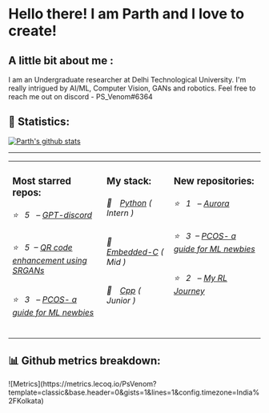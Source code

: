 # Hello there! I am Parth and I love to create!

## A little bit about me :

I am an Undergraduate researcher at Delhi Technological University. I'm really intrigued by AI/ML, Computer Vision, GANs and robotics. Feel free to reach me out on discord - PS_Venom#6364

## 📝 Statistics:
[![Parth's github stats](https://github-readme-stats.vercel.app/api?username=PsVenom&count_private=true&show_icons=true&theme=radical&hide_rank=false)](https://github.com/anuraghazra/github-readme-stats)
<hr>
<table>
  <tr>
    <td valign="top">
      <h3>Most starred repos: </h3>
            <h6>⭐️&nbsp;&nbsp;&nbsp;5&nbsp;&nbsp – <a href='https://github.com/PsVenom/GPT-discord'>GPT-discord</a></h6> 
      <h6>⭐️&nbsp;&nbsp;&nbsp;5&nbsp;&nbsp– <a href='https://github.com/PsVenom/QR-code-enhancement-using-SRGANs'>QR code enhancement using SRGANs</a></h6> 
      <h6>⭐️&nbsp;&nbsp;&nbsp;3&nbsp;&nbsp – <a href='https://github.com/PsVenom/PCOS-a_guide_for_ML_newbies'>PCOS- a guide for ML newbies</a></h6> 
    </td>
    <td valign="top">
      <h3>My stack: </h3>
      <h6>📔&emsp;<a href="https://github.com/PsVenom?tab=repositories&q=&type=&language=python">Python</a> ( Intern )</h6>
      <h6>📗&emsp;<a href="https://github.com/PsVenom?tab=repositories&q=&type=&language=arduino%23">Embedded-C</a> ( Mid )</h6>
      <h6>📘&emsp;<a href="https://github.com/PsVenom?tab=repositories&q=&type=&language=cmake">Cpp</a> ( Junior )</h6>
      </td>
     <td valign="top">
      <h3>New repositories: </h3>
           <h6>⭐️&nbsp;&nbsp;&nbsp;1&nbsp;&nbsp – <a href='https://github.com/PsVenom/Aurora'>Aurora</a></h6> 
      <h6>⭐️&nbsp;&nbsp;&nbsp;3&nbsp;&nbsp– <a href='https://github.com/PsVenom/PCOS-a_guide_for_ML_newbies'>PCOS- a guide for ML newbies</a></h6> 
      <h6>⭐️&nbsp;&nbsp;&nbsp;2&nbsp;&nbsp – <a href='https://github.com/PsVenom/My-RL-Journey'>My RL Journey</a></h6> 
        </td>
  </tr>
</table>
<h2>📊 Github metrics breakdown: </h2>
![Metrics](https://metrics.lecoq.io/PsVenom?template=classic&base.header=0&gists=1&lines=1&config.timezone=India%2FKolkata)




</hr>


    
